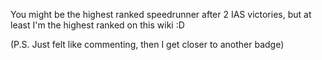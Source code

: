 You might be the highest ranked speedrunner after 2 IAS victories, but at least I'm the highest ranked on this wiki :D

(P.S. Just felt like commenting, then I get closer to another badge)